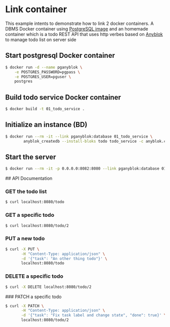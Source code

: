 # Link container

This example intents to demonstrate how to link 2 docker containers.
A DBMS Docker container using [PostgreSQL image](
https://hub.docker.com/_/postgres/ "Postgres on docker hub") and an homemade
container which is a todo REST API that uses http verbes based on [Anyblok](
http://docs.anybox.fr/anyblok/default/) to manage todo list on server side

## Start postgresql Docker container

```bash
$ docker run -d --name pganyblok \
    -e POSTGRES_PASSWORD=pgpass \
    -e POSTGRES_USER=pguser \
    postgres
```

## Build todo service Docker container

```bash
$ docker build -t 01_todo_service .
```


## Initialize an instance (BD)

```bash
$ docker run --rm -it --link pganyblok:database 01_todo_service \
        anyblok_createdb --install-bloks todo todo_service -c anyblok.cfg
```

## Start the server

```bash
$ docker run --rm -it -p 0.0.0.0:8082:8080 --link pganyblok:database 01_todo_service
```


## API Documentation

### GET the todo list

```bash
$ curl localhost:8080/todo
```


### GET a specific todo

```bash
$ curl localhost:8080/todo/2
```


### PUT a new todo

```bash
$ curl -X PUT \
       -H "Content-Type: application/json" \
       -d '{"task": "An other thing todo"}' \
       localhost:8080/todo
```

### DELETE a specific todo

```bash
$ curl -X DELETE localhost:8080/todo/2
```

### PATCH a specific todo


```bash
$ curl -X PATCH \
       -H "Content-Type: application/json" \
       -d '{"task": "Fix task label and change state", "done": true}' \
       localhost:8080/todo/2
```

